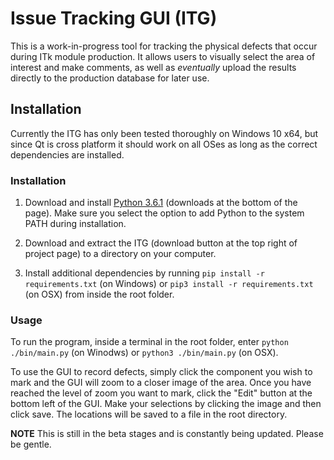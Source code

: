 # Issue Tracking GUI (ITG)

This is a work-in-progress tool for tracking the physical defects that occur during ITk module production. It allows users to visually select the area of interest and make comments, as well as *eventually* upload the results directly to the production database for later use.

## Installation

Currently the ITG has only been tested thoroughly on Windows 10 x64, but since Qt is cross platform it should work on all OSes as long as the correct dependencies are installed.

### Installation

1. Download and install [Python 3.6.1](https://www.python.org/downloads/release/python-361/) (downloads at the bottom of the page). Make sure you select the option to add Python to the system PATH during installation.

2. Download and extract the ITG (download button at the top right of project page) to a directory on your computer.

3. Install additional dependencies by running `pip install -r requirements.txt` (on Windows) or  `pip3 install -r requirements.txt` (on OSX) from inside the root folder.

### Usage

To run the program, inside a terminal in the root folder, enter `python ./bin/main.py` (on Winodws) or `python3 ./bin/main.py` (on OSX).

To use the GUI to record defects, simply click the component you wish to mark and the GUI will zoom to a closer image of the area. Once you have reached the level of zoom you want to mark, click the "Edit" button at the bottom left of the GUI. Make your selections by clicking the image and then click save. The locations will be saved to a file in the root directory.


**NOTE**
This is still in the beta stages and is constantly being updated. Please be gentle.
